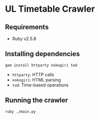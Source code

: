 # UL Timetable Crawler

## Requirements
- Ruby v2.5.8

## Installing dependencies
```bash
gem install httparty nokogiri tod
```
- `httparty`: HTTP calls
- `nokogiri`: HTML parsing
- `tod`: Time-based operations

## Running the crawler
```bash
ruby ./main.py
```
